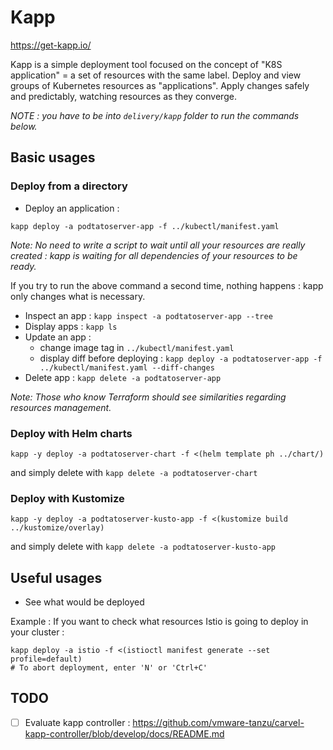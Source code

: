 # Kapp

https://get-kapp.io/

Kapp is a simple deployment tool focused on the concept of "K8S application" = a set of resources with the same label.
Deploy and view groups of Kubernetes resources as "applications".
Apply changes safely and predictably, watching resources as they converge.

_NOTE : you have to be into `delivery/kapp` folder to run the commands below._

## Basic usages

### Deploy from a directory

- Deploy an application :

```
kapp deploy -a podtatoserver-app -f ../kubectl/manifest.yaml
```

_Note: No need to write a script to wait until all your resources are _really_ created : kapp is waiting for all dependencies of your resources to be ready._

If you try to run the above command a second time, nothing happens : kapp only changes what is necessary.

- Inspect an app : `kapp inspect -a podtatoserver-app --tree`
- Display apps : `kapp ls`
- Update an app :
  - change image tag in `../kubectl/manifest.yaml`
  - display diff before deploying : `kapp deploy -a podtatoserver-app -f ../kubectl/manifest.yaml --diff-changes`
- Delete app : `kapp delete -a podtatoserver-app`

_Note: Those who know Terraform should see similarities regarding resources management._

### Deploy with Helm charts

```
kapp -y deploy -a podtatoserver-chart -f <(helm template ph ../chart/)
```

and simply delete with `kapp delete -a podtatoserver-chart`

### Deploy with Kustomize

```
kapp -y deploy -a podtatoserver-kusto-app -f <(kustomize build ../kustomize/overlay)
```

and simply delete with `kapp delete -a podtatoserver-kusto-app`

## Useful usages

- See what would be deployed

Example : If you want to check what resources Istio is going to deploy in your cluster :

```
kapp deploy -a istio -f <(istioctl manifest generate --set profile=default)
# To abort deployment, enter 'N' or 'Ctrl+C'
```

## TODO

- [ ] Evaluate kapp controller : https://github.com/vmware-tanzu/carvel-kapp-controller/blob/develop/docs/README.md
